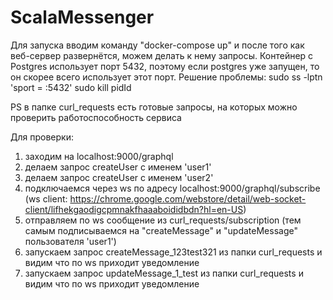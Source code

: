 # ScalaMessenger

Для запуска вводим команду "docker-compose up" и после того как веб-сервер развернётся, можем делать к нему запросы. Контейнер с Postgres использует порт 5432, поэтому если postgres уже запущен, то он скорее всего использует этот порт.
Решение проблемы: sudo ss -lptn 'sport = :5432'
sudo kill pidId

PS в папке curl_requests есть готовые запросы, на которых можно проверить работоспособность сервиса

Для проверки:
1) заходим на localhost:9000/graphql
2) делаем запрос createUser с именем 'user1'
3) делаем запрос createUser с именем 'user2'
4) подключаемся через ws по адресу localhost:9000/graphql/subscribe (ws client: https://chrome.google.com/webstore/detail/web-socket-client/lifhekgaodigcpmnakfhaaaboididbdn?hl=en-US)
5) отправляем по ws сообщение из curl_requests/subscription (тем самым подписываемся на "createMessage" и "updateMessage" пользователя 'user1')
6) запускаем запрос createMessage_123test321 из папки curl_requests и видим что по ws приходит уведомление
7) запускаем запрос updateMessage_1_test из папки curl_requests и видим что по ws приходит уведомление
